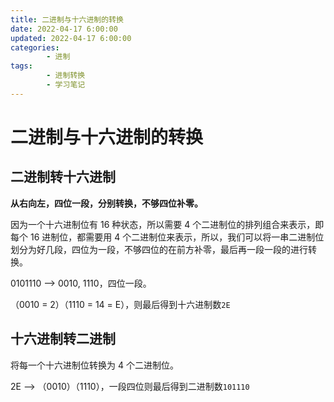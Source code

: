 ```yaml
---
title: 二进制与十六进制的转换
date: 2022-04-17 6:00:00
updated: 2022-04-17 6:00:00
categories:
        - 进制
tags:
        - 进制转换
        - 学习笔记
---
```


# 二进制与十六进制的转换

## 二进制转十六进制

**从右向左，四位一段，分别转换，不够四位补零。**

因为一个十六进制位有 16 种状态，所以需要 4 个二进制位的排列组合来表示，即每个 16 进制位，都需要用 4 个二进制位来表示，所以，我们可以将一串二进制位划分为好几段，四位为一段，不够四位的在前方补零，最后再一段一段的进行转换。

0101110 —> 0010, 1110，四位一段。

（0010 = 2）（1110 = 14 = E），则最后得到十六进制数`2E`

## 十六进制转二进制

将每一个十六进制位转换为 4 个二进制位。

2E —> （0010）（1110），一段四位则最后得到二进制数`101110`





